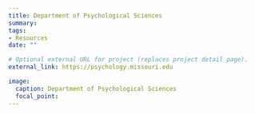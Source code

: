 ```yaml
---
title: Department of Psychological Sciences
summary: 
tags:
- Resources
date: ""

# Optional external URL for project (replaces project detail page).
external_link: https://psychology.missouri.edu

image:
  caption: Department of Psychological Sciences
  focal_point: 
---
```

